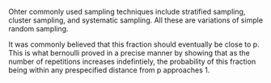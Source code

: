 Ohter commonly used sampling techniques include stratified sampling, cluster sampling, and systematic sampling.
All these are variations of simple random sampling.

It was commonly believed that this fraction should eventually be close to p. 
This is what bernoulli proved in a precise manner by showing that as the number of repetitions increases indefintiely, the probability  of this fraction being within any prespecified distance from p approaches 1.
